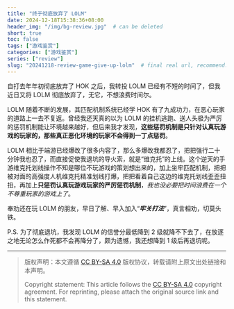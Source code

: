 ```yaml
---
title: "终于彻底放弃了 LOLM"
date: 2024-12-18T15:38:36+08:00
header_img: "/img/bg-review.jpg"  # can be deleted
short: true
toc: false
tags: ["游戏鉴赏"]
categories: ["游戏鉴赏"]
series: ["review"] 
slug: "20241218-review-game-give-up-lolm"  # final real url, recommend: start by date, follow lower case words with hyphen splitter. E.g., `20230316-text-title`
---
```


自打去年年初彻底放弃了 HOK 之后，我转投 LOLM 已经有不短的时间了，但我近日又将 LOLM 彻底放弃了，无它，不想浪费时间尔。

LOLM 随着不断的发展，其匹配机制系统已经学 HOK 有了九成功力，在恶心玩家的道路上一去不复返。曾经我还天真的以为 LOLM 的挂机逃跑、送人头极为严厉的惩罚机制能让环境越来越好，但后来我才发现，**这些惩罚机制是只针对认真玩游戏的玩家的，那些真正恶化环境的玩家不会得到一丁点惩罚**。

LOLM 相比于端游已经爆改了很多内容了，那么多爆改我都忍了，把把强行二十分钟我也忍了，而直接促使我退坑的导火索，就是“维克托”的上线。这个逆天的手游维克托划线操作不知是哪位不玩游戏的策划想出来的，加上坐牢匹配机制，把把被对面的高强度人机维克托精准划线打爆，把把看着自己这边的维克托划线歪歪扭扭，再加上**只惩罚认真玩游戏玩家的严厉惩罚机制**，*我也没必要把时间浪费在一个不尊重玩家的游戏上了*。

奉劝还在玩 LOLM 的朋友，早日了解、早入加入“**_牢关打法_**”，真言相劝，切莫头铁。

P.S. 为了彻底退坑，我发现 LOLM 的信誉分最低降到 2 级就降不下去了，在放逐之地无论怎么作死都不会再降分了，颇为遗憾，我还想降到 1 级后再退坑呢。

---

> 版权声明：本文遵循 [CC BY-SA 4.0](https://creativecommons.org/licenses/by-sa/4.0/deed.zh) 版权协议，转载请附上原文出处链接和本声明。
>
> Copyright statement: This article follows the [CC BY-SA 4.0](https://creativecommons.org/licenses/by-sa/4.0/deed.en) copyright agreement. For reprinting, please attach the original source link and this statement.
